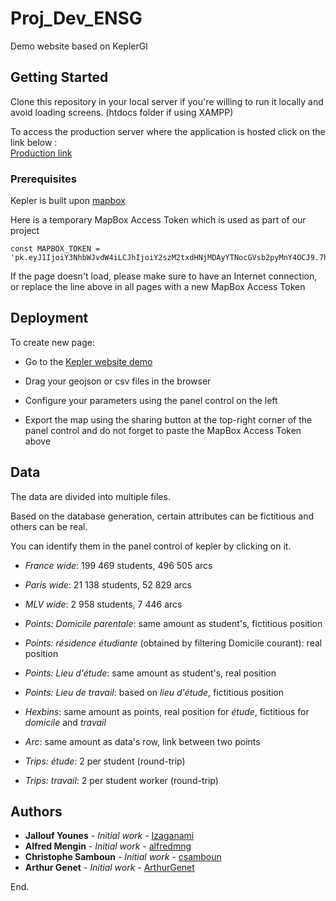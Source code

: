 # Proj_Dev_ENSG

Demo website based on KeplerGl

## Getting Started

Clone this repository in your local server if you're willing to run it locally and avoid loading screens. (htdocs folder if using XAMPP)

To access the production server where the application is hosted click on the link below :                                         
[Production link](https://mapflow.herokuapp.com/)

### Prerequisites
Kepler is built upon [mapbox](https://www.mapbox.com/)

Here is a temporary MapBox Access Token which is used as part of our project
```
const MAPBOX_TOKEN = 'pk.eyJ1IjoiY3NhbWJvdW4iLCJhIjoiY2szM2txdHNjMDAyYTNocGVsb2pyMnY4OCJ9.7hHziezMIxIKxesfL3j_Yw';
```
If the page doesn't load, please make sure to have an Internet connection, or replace the line above in all pages with a new MapBox Access Token

## Deployment

To create new page:

* Go to the [Kepler website demo](https://kepler.gl/demo)

* Drag your geojson or csv files in the browser

* Configure your parameters using the panel control on the left

* Export the map using the sharing button at the top-right corner of the panel control and do not forget to paste the MapBox Access Token above

## Data

The data are divided into multiple files. 

Based on the database generation, certain attributes can be fictitious and others can be real. 

You can identify them in the panel control of kepler by clicking on it.

* *France wide*:  199 469 students, 496 505 arcs

* *Paris wide*: 21 138 students, 52 829 arcs

* *MLV wide*: 2 958 students, 7 446 arcs

* *Points: Domicile parentale*: same amount as student's, fictitious position

* *Points: résidence étudiante* (obtained by filtering Domicile courant): real position

* *Points: Lieu d'étude*: same amount as student's, real position

* *Points: Lieu de travail*: based on *lieu d'étude*, fictitious position

* *Hexbins*: same amount as points, real position for *étude*, fictitious for *domicile* and *travail*

* *Arc*: same amount as data's row, link between two points

* *Trips: étude*: 2 per student (round-trip)

* *Trips: travail*: 2 per student worker (round-trip)



## Authors

* **Jallouf Younes** - *Initial work* - [Izaganami](https://github.com/izaganami)
* **Alfred Mengin** - *Initial work* - [alfredmng](https://github.com/alfredmng)
* **Christophe Samboun** - *Initial work* - [csamboun](https://github.com/csamboun)
* **Arthur Genet** - *Initial work* - [ArthurGenet](https://github.com/ArthurGenet)






End.
